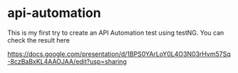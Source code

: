# api-automation
This is my first try to create an API Automation test using testNG. You can check the result here

https://docs.google.com/presentation/d/1BPS0YArLoY0L4O3N03rHvm57Sq-8czBaBxKL4AAOJAA/edit?usp=sharing
